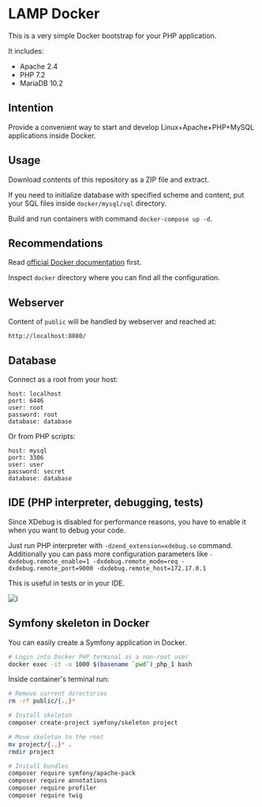# LAMP Docker

This is a very simple Docker bootstrap for your PHP application.

It includes:

* Apache 2.4
* PHP 7.2
* MariaDB 10.2

## Intention

Provide a convenient way to start and develop
Linux+Apache+PHP+MySQL applications inside Docker.

## Usage

Download contents of this repository as a ZIP file and extract.

If you need to initialize database with specified scheme and content,
put your SQL files inside `docker/mysql/sql` directory.

Build and run containers with command `docker-compose up -d`.

## Recommendations

Read [official Docker documentation](https://docs.docker.com/) first.

Inspect `docker` directory where you can find all the configuration.

## Webserver

Content of `public` will be handled by webserver and reached at:

```
http://localhost:8080/
```

## Database

Connect as a root from your host:

```
host: localhost
port: 6446
user: root
password: root
database: database
```

Or from PHP scripts:

```
host: mysql
port: 3306
user: user
password: secret
database: database
```

## IDE (PHP interpreter, debugging, tests)

Since XDebug is disabled for performance reasons, you have to enable
it when you want to debug your code.

Just run PHP interpreter with `-dzend_extension=xdebug.so` command.
Additionally you can pass more configuration parameters like
`-dxdebug.remote_enable=1 -dxdebug.remote_mode=req -dxdebug.remote_port=9000 -dxdebug.remote_host=172.17.0.1`

This is useful in tests or in your IDE.

![i](https://i.imgur.com/yCaRZHs.png)

## Symfony skeleton in Docker

You can easily create a Symfony application in Docker.

```bash
# Login into Docker PHP terminal as a non-root user
docker exec -it -u 1000 $(basename `pwd`)_php_1 bash
```

Inside container's terminal run:

```bash
# Remove current directories
rm -rf public/{.,}*

# Install skeleton
composer create-project symfony/skeleton project

# Move skeleton to the root
mv project/{.,}* .
rmdir project   

# Install bundles
composer require symfony/apache-pack
composer require annotations
composer require profiler
composer require twig
```
